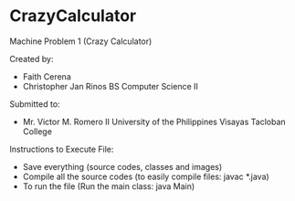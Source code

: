 # CrazyCalculator
Machine Problem 1 (Crazy Calculator)


Created by:
  - Faith Cerena
  - Christopher Jan Rinos
BS Computer Science II


Submitted to:
  - Mr. Victor M. Romero II
University of the Philippines Visayas Tacloban College


Instructions to Execute File:
  * Save everything (source codes, classes and images)
  * Compile all the source codes (to easily compile files: javac *.java)
  * To run the file (Run the main class: java Main)
